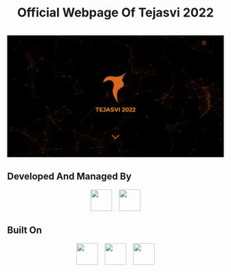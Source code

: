 # <div align="center"> Official Webpage Of Tejasvi 2022 </div>

<br>
<a href="https://tejasvi.live"><img style"pointer-events: none;" src="assets/homepage.jpg"></a>
<br>

## Developed And Managed By
<div align="center">
<a href="https://github.com/ipuppyyt" target="_blank"><img src="https://avatars.githubusercontent.com/ipuppyyt?v=4&h=300&w=300&fit=cover&mask=circle&maxage=7d" height="50" width="50"></a> &nbsp;&nbsp; <a href="https://github.com/apk-official" target="_blank"><img src="https://avatars.githubusercontent.com/apk-official?v=4&h=300&w=300&fit=cover&mask=circle&maxage=7d" height="50" width="50"></a>
</div>

## Built On
<div align="center">
<img src="https://cdn.pixabay.com/photo/2015/04/23/17/41/javascript-736400_960_720.png" height="50" width="50"> &nbsp;&nbsp; <img src="https://cdn.pixabay.com/photo/2017/08/05/11/16/logo-2582747_1280.png" height="50" width="50"> &nbsp;&nbsp; <img src="https://cdn.pixabay.com/photo/2017/08/05/11/16/logo-2582748_1280.png" height="50" width="50">
</div>
